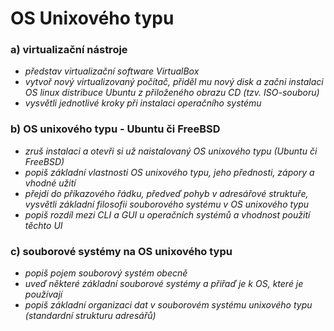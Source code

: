 # OS Unixového typu

### a) virtualizační nástroje
- *představ virtualizační software VirtualBox*
- *vytvoř nový virtualizovaný počítač, přiděl mu nový disk a začni instalaci OS linux distribuce Ubuntu z přiloženého obrazu CD (tzv. ISO-souboru)*
- *vysvětli jednotlivé kroky při instalaci operačního systému*

### b) OS unixového typu - Ubuntu či FreeBSD
- *zruš instalaci a otevři si už naistalovaný OS unixového typu (Ubuntu či FreeBSD)*
- *popiš základní vlastnosti OS unixového typu, jeho přednosti, zápory a vhodné užití*
- *přejdi do příkazového řádku, předveď pohyb v adresářové struktuře, vysvětli základní filosofii souborového systému v OS unixového typu*
- *popiš rozdíl mezi CLI a GUI u operačních systémů a vhodnost použití těchto UI*

### c) souborové systémy na OS unixového typu
 - *popiš pojem souborový systém obecně*
 - *uveď některé základní souborové systémy a přiřaď je k OS, které je používají*
 - *popiš základní organizaci dat v souborovém systému unixového typu (standardní strukturu adresářů)*